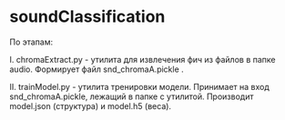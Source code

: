 # soundClassification
По этапам:

  I. chromaExtract.py - утилита для извлечения фич из файлов в папке audio. Формирует файл snd_chromaA.pickle .
  
  II. trainModel.py - утилита тренировки модели. Принимает на вход snd_chromaA.pickle, лежащий в папке с утилитой. Производит model.json (структура) и model.h5 (веса).
